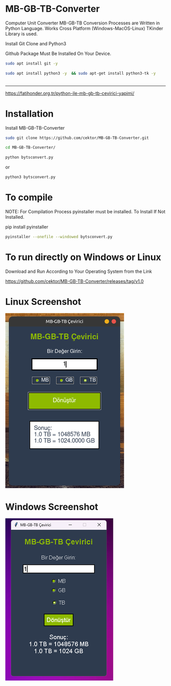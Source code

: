 # MB-GB-TB-Converter

Computer Unit Converter MB-GB-TB Conversion Processes are Written in Python Language. Works Cross Platform (Windows-MacOS-Linux) TKinder Library is used.



Install Git Clone and Python3

Github Package Must Be Installed On Your Device.
```bash
sudo apt install git -y
```

```bash
sudo apt install python3 -y  && sudo apt-get install python3-tk -y



```

----------------------------------
https://fatihonder.org.tr/python-ile-mb-gb-tb-cevirici-yapimi/

# Installation
Install MB-GB-TB-Converter

```bash
sudo git clone https://github.com/cektor/MB-GB-TB-Converter.git
```
```bash
cd MB-GB-TB-Converter/
```

```bash
python bytsconvert.py
```
or

```bash
python3 bytsconvert.py

```

# To compile

NOTE: For Compilation Process pyinstaller must be installed. To Install If Not Installed.

pip install pyinstaller
```bash
pyinstaller --onefile --windowed bytsconvert.py
```

# To run directly on Windows or Linux
Download and Run According to Your Operating System from the Link

https://github.com/cektor/MB-GB-TB-Converter/releases/tag/v1.0


# Linux Screenshot

![Demo](linux_screenshot.png) 

# Windows Screenshot

![Demo](windows_screenshot.png) 
